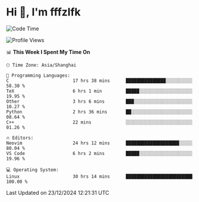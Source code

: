 # Hi 👋, I'm fffzlfk

<!--START_SECTION:waka-->
![Code Time](http://img.shields.io/badge/Code%20Time-1%2C037%20hrs%2035%20mins-blue)

![Profile Views](http://img.shields.io/badge/Profile%20Views-0-blue)

📊 **This Week I Spent My Time On** 

```text
🕑︎ Time Zone: Asia/Shanghai

💬 Programming Languages: 
C                        17 hrs 38 mins      ███████████████░░░░░░░░░░   58.30 % 
TeX                      6 hrs 1 min         █████░░░░░░░░░░░░░░░░░░░░   19.95 % 
Other                    3 hrs 6 mins        ███░░░░░░░░░░░░░░░░░░░░░░   10.27 % 
Python                   2 hrs 36 mins       ██░░░░░░░░░░░░░░░░░░░░░░░   08.64 % 
C++                      22 mins             ░░░░░░░░░░░░░░░░░░░░░░░░░   01.26 % 

🔥 Editors: 
Neovim                   24 hrs 12 mins      ████████████████████░░░░░   80.04 % 
VS Code                  6 hrs 2 mins        █████░░░░░░░░░░░░░░░░░░░░   19.96 % 

💻 Operating System: 
Linux                    30 hrs 14 mins      █████████████████████████   100.00 % 
```


 Last Updated on 23/12/2024 12:21:31 UTC
<!--END_SECTION:waka-->
